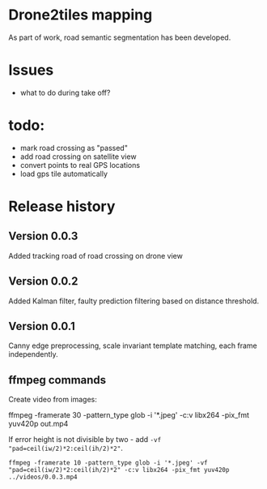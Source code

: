 # Drone2tiles mapping

As part of work, road semantic segmentation has been developed.

# Issues

- what to do during take off?

# todo:
- mark road crossing as "passed"
- add road crossing on satellite view
- convert points to real GPS locations
- load gps tile automatically


# Release history 


## Version 0.0.3

Added tracking road of road crossing on drone view

## Version 0.0.2

Added Kalman filter, faulty prediction filtering based on distance threshold.

## Version 0.0.1

Canny edge preprocessing, scale invariant template matching, each frame independently.


## ffmpeg commands

Create video from images:

ffmpeg -framerate 30 -pattern_type glob -i '*.jpeg' -c:v libx264 -pix_fmt yuv420p out.mp4

If error height is not divisible by two -  add `-vf "pad=ceil(iw/2)*2:ceil(ih/2)*2"`.

`ffmpeg -framerate 10 -pattern_type glob -i '*.jpeg' -vf "pad=ceil(iw/2)*2:ceil(ih/2)*2" -c:v libx264 -pix_fmt yuv420p ../videos/0.0.3.mp4`